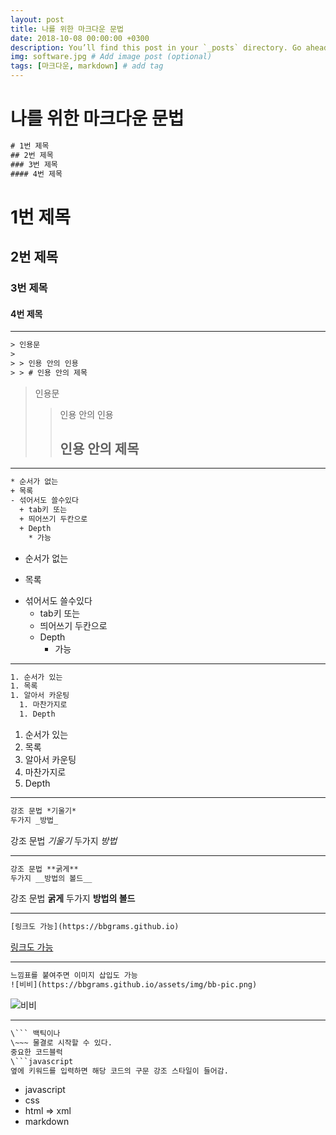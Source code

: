 ```yaml
---
layout: post
title: 나를 위한 마크다운 문법
date: 2018-10-08 00:00:00 +0300
description: You’ll find this post in your `_posts` directory. Go ahead and edit it and re-build the site to see your changes. # Add post description (optional)
img: software.jpg # Add image post (optional)
tags: [마크다운, markdown] # add tag
---
```


# 나를 위한 마크다운 문법


```xml
# 1번 제목
## 2번 제목
### 3번 제목
#### 4번 제목
````

# 1번 제목
## 2번 제목
### 3번 제목
#### 4번 제목

-----

```xml
> 인용문
>
> > 인용 안의 인용
> > # 인용 안의 제목
```

> 인용문
>
> > 인용 안의 인용
> > ## 인용 안의 제목

-----

```xml
* 순서가 없는
+ 목록
- 섞어서도 쓸수있다
  + tab키 또는
  + 띄어쓰기 두칸으로
  + Depth
    * 가능
```

* 순서가 없는
+ 목록
- 섞어서도 쓸수있다
  + tab키 또는
  + 띄어쓰기 두칸으로
  + Depth
    * 가능

-----

```xml
1. 순서가 있는
1. 목록
1. 알아서 카운팅
  1. 마찬가지로
  1. Depth
```

1. 순서가 있는
1. 목록
1. 알아서 카운팅
  1. 마찬가지로
  1. Depth

-----

```xml
강조 문법 *기울기*
두가지 _방법_
```

강조 문법 *기울기*
두가지 _방법_

-----

```xml
강조 문법 **굵게**
두가지 __방법의 볼드__
```

강조 문법 **굵게**
두가지 __방법의 볼드__

-----

```xml
[링크도 가능](https://bbgrams.github.io)
```

[링크도 가능](https://bbgrams.github.io)

-----

```xml
느낌표를 붙여주면 이미지 삽입도 가능
![비비](https://bbgrams.github.io/assets/img/bb-pic.png)
```

![비비](https://bbgrams.github.io/assets/img/bb-pic.png)

-----

```xml
\``` 백틱이나
\~~~ 물결로 시작할 수 있다.
중요한 코드블럭
\```javascript
옆에 키워드를 입력하면 해당 코드의 구문 강조 스타일이 들어감.
```
- javascript
- css
- html => xml
- markdown


  

